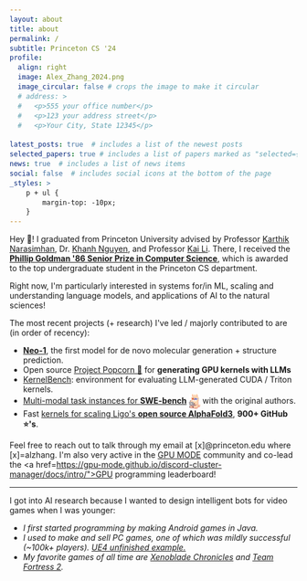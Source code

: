 ```yaml
---
layout: about
title: about
permalink: /
subtitle: Princeton CS '24
profile:
  align: right
  image: Alex_Zhang_2024.png
  image_circular: false # crops the image to make it circular
  # address: >
  #   <p>555 your office number</p>
  #   <p>123 your address street</p>
  #   <p>Your City, State 12345</p>

latest_posts: true  # includes a list of the newest posts
selected_papers: true # includes a list of papers marked as "selected={true}"
news: true  # includes a list of news items
social: false  # includes social icons at the bottom of the page
_styles: >
    p + ul {
        margin-top: -10px;
    }
---
```


Hey 👋! I graduated from Princeton University advised by Professor <a href="https://www.cs.princeton.edu/~karthikn/">Karthik Narasimhan</a>, Dr. <a href="https://machineslearner.com">Khanh Nguyen</a>, and Professor <a href="https://www.cs.princeton.edu/~li/">Kai Li</a>. There, I received the **<a href="https://www.cs.princeton.edu/news/class-day-department-celebrates-accomplishments-graduates">Phillip Goldman '86 Senior Prize in Computer Science</a>**, which is awarded to the top undergraduate student in the Princeton CS department.

Right now, I'm particularly interested in systems for/in ML, scaling and understanding language models, and applications of AI to the natural sciences!

<p style="margin-bottom: 0.5rem;">The most recent projects (+ research) I've led / majorly contributed to are (in order of recency):</p>

<ul>
<li> <a href="https://www.vant.ai/neo-1"><b>Neo-1</b></a>, the first model for de novo molecular generation + structure prediction. </li>
<li> Open source <a href="https://gpu-mode.github.io/popcorn/">Project Popcorn 🍿</a> for <b>generating GPU kernels with LLMs</b> </li>
<li> <a href="https://arxiv.org/abs/2502.10517v1">KernelBench</a>: environment for evaluating LLM-generated CUDA / Triton kernels.</li>
<li> <a href="https://www.swebench.com/multimodal.html">Multi-modal task instances for <b>SWE-bench</b></a> <img src="assets/img/swellamamm.png" alt="emoji" width="20" style="vertical-align: middle;"> with the original authors. </li>
<li> Fast <a href="https://github.com/Ligo-Biosciences/AlphaFold3?tab=readme-ov-file#msa-pair-averaging-efficiency"> kernels for scaling Ligo's <b>open source AlphaFold3</b></a>, <b>900+ GitHub ⭐'s</b>. </li>
</ul>

<!-- in  and <a href="https://arxiv.org/abs/2302.04449">guiding</a> agent behavior in different data modalities</b> to create more reliable, interpretable, and less data hungry AI models. I'm also very interested -->

Feel free to reach out to talk through
my email at [x]@princeton.edu where [x]=alzhang. I'm also very active in the <a href="https://www.youtube.com/channel/UCJgIbYl6C5no72a0NUAPcTA">GPU MODE</a> community and co-lead the <a href=https://gpu-mode.github.io/discord-cluster-manager/docs/intro/">GPU programming leaderboard</a>!

<hr>

<p style="margin-bottom: 0.1rem;">I got into AI research because I wanted to design intelligent bots for video games when I was younger:</p>
<ul>
<li> <em> I first started programming by making Android games in Java. </em> </li>
<li> <em> I used to make and sell PC games, one of which was mildly successful (~100k+ players). <a href="https://www.youtube.com/watch?v=6Mmfo44FxhA">UE4 unfinished example.</a> </em> </li>
<li> <em> My favorite games of all time are <a href="https://en.wikipedia.org/wiki/Xenoblade_Chronicles_(video_game)">Xenoblade Chronicles</a> and <a href="https://www.teamfortress.com/">Team Fortress 2</a>. </em> </li>
</ul>
